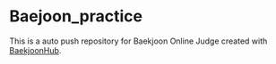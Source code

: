 # Baejoon_practice
This is a auto push repository for Baekjoon Online Judge created with [BaekjoonHub](https://github.com/BaekjoonHub/BaekjoonHub).
